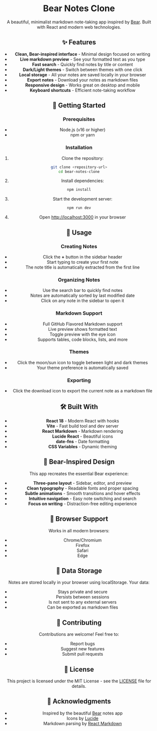 <header>

# Bear Notes Clone

A beautiful, minimalist markdown note-taking app inspired by [Bear](https://bear.app/). Built with React and modern web technologies.

## ✨ Features

- **Clean, Bear-inspired interface** - Minimal design focused on writing
- **Live markdown preview** - See your formatted text as you type
- **Fast search** - Quickly find notes by title or content
- **Dark/Light themes** - Switch between themes with one click
- **Local storage** - All your notes are saved locally in your browser
- **Export notes** - Download your notes as markdown files
- **Responsive design** - Works great on desktop and mobile
- **Keyboard shortcuts** - Efficient note-taking workflow

## 🚀 Getting Started

### Prerequisites

- Node.js (v16 or higher)
- npm or yarn

### Installation

1. Clone the repository:
```bash
git clone <repository-url>
cd bear-notes-clone
```

2. Install dependencies:
```bash
npm install
```

3. Start the development server:
```bash
npm run dev
```

4. Open [http://localhost:3000](http://localhost:3000) in your browser

## 🎯 Usage

### Creating Notes
- Click the **+** button in the sidebar header
- Start typing to create your first note
- The note title is automatically extracted from the first line

### Organizing Notes
- Use the search bar to quickly find notes
- Notes are automatically sorted by last modified date
- Click on any note in the sidebar to open it

### Markdown Support
- Full GitHub Flavored Markdown support
- Live preview shows formatted text
- Toggle preview with the eye icon
- Supports tables, code blocks, lists, and more

### Themes
- Click the moon/sun icon to toggle between light and dark themes
- Your theme preference is automatically saved

### Exporting
- Click the download icon to export the current note as a markdown file

## 🛠️ Built With

- **React 18** - Modern React with hooks
- **Vite** - Fast build tool and dev server
- **React Markdown** - Markdown rendering
- **Lucide React** - Beautiful icons
- **date-fns** - Date formatting
- **CSS Variables** - Dynamic theming

## 🎨 Bear-Inspired Design

This app recreates the essential Bear experience:

- **Three-pane layout** - Sidebar, editor, and preview
- **Clean typography** - Readable fonts and proper spacing
- **Subtle animations** - Smooth transitions and hover effects
- **Intuitive navigation** - Easy note switching and search
- **Focus on writing** - Distraction-free editing experience

## 📱 Browser Support

Works in all modern browsers:
- Chrome/Chromium
- Firefox
- Safari
- Edge

## 💾 Data Storage

Notes are stored locally in your browser using localStorage. Your data:
- Stays private and secure
- Persists between sessions
- Is not sent to any external servers
- Can be exported as markdown files

## 🤝 Contributing

Contributions are welcome! Feel free to:
- Report bugs
- Suggest new features
- Submit pull requests

## 📄 License

This project is licensed under the MIT License - see the [LICENSE](LICENSE) file for details.

## 🙏 Acknowledgments

- Inspired by the beautiful [Bear](https://bear.app/) notes app
- Icons by [Lucide](https://lucide.dev/)
- Markdown parsing by [React Markdown](https://github.com/remarkjs/react-markdown)
